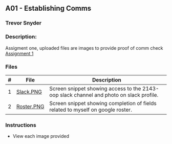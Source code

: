 ## A01 - Establishing Comms
### Trevor Snyder
### Description:
Assigment one, uploaded files are images to provide proof of comm check [Assignment 1](https://github.com/rugbyprof/2143-Object-Oriented-Programming/tree/master/Assignments/00-A01)

### Files

|   #   | File                                                                                            | Description                                                                             |
| :---: | ----------------------------------------------------------------------------------------------- | --------------------------------------------------------------------------------------- |
|   1   | [Slack.PNG](https://github.com/tdsnyder3/2143-OOP-Snyder/blob/main/Assignments/A01/Slack.PNG)   | Screen snippet showing access to the 2143-oop slack channel and photo on slack profile. |
|   2   | [Roster.PNG](https://github.com/tdsnyder3/2143-OOP-Snyder/blob/main/Assignments/A01/Roster.PNG) | Screen snippet showing completion of fields related to myself on google roster.         |

### Instructions

- View each image provided
